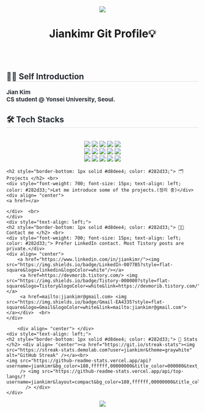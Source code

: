 <div align= "center">
    <img src="https://capsule-render.vercel.app/api?type=waving&color=BDBDC8&height=150&section=header" />
    <h1>Jiankimr Git Profile💡</h1>
</div>
<br><br>
    <div style="text-align: left;"> 
    <h2 style="border-bottom: 1px solid #d8dee4; color: #282d33;"> 🧑‍💻 Self Introduction </h2>  
    <div style="font-weight: 700; font-size: 15px; text-align: left; color: #282d33;"> Jian Kim <br> CS student @ Yonsei University, Seoul. </div> 
    </div>
    <div style="text-align: left;">
    <h2 style="border-bottom: 1px solid #d8dee4; color: #282d33;"> 🛠️ Tech Stacks </h2> <br> 
    <div  align= "center"> <img src="https://img.shields.io/badge/Discord-5865F2?style=flat-square&logo=Discord&logoColor=white">
          <img src="https://img.shields.io/badge/Docker-2496ED?style=flat-square&logo=Docker&logoColor=white">
          <img src="https://img.shields.io/badge/Elasticsearch-005571?style=flat-square&logo=Elasticsearch&logoColor=white">
          <img src="https://img.shields.io/badge/Git-F05032?style=flat-square&logo=Git&logoColor=white">
          <img src="https://img.shields.io/badge/Github-181717?style=flat-square&logo=Github&logoColor=white">
          <br/><img src="https://img.shields.io/badge/Django-092E20?style=flat-square&logo=Django&logoColor=white">
          <img src="https://img.shields.io/badge/Next.js-000000?style=flat-square&logo=Next.js&logoColor=white">
          <img src="https://img.shields.io/badge/Python-3776AB?style=flat-square&logo=Python&logoColor=white">
          <img src="https://img.shields.io/badge/PyTorch-EE4C2C?style=flat-square&logo=PyTorch&logoColor=white">
          <img src="https://img.shields.io/badge/Slack-4A154B?style=flat-square&logo=Slack&logoColor=white">
          <br/><img src="https://img.shields.io/badge/Spring Boot-6DB33F?style=flat-square&logo=Spring Boot&logoColor=white">
          <img src="https://img.shields.io/badge/Figma-F24E1E?style=flat-square&logo=Figma&logoColor=white">
          <img src="https://img.shields.io/badge/Amazon AWS-232F3E?style=flat-square&logo=Amazon AWS&logoColor=white">
          <img src="https://img.shields.io/badge/Java-007396?style=flat-square&logo=Java&logoColor=white">
          <img src="https://img.shields.io/badge/Notion-000000?style=flat-square&logo=Notion&logoColor=white">
          <br/>
    </div>

    <h2 style="border-bottom: 1px solid #d8dee4; color: #282d33;"> 🗂️ Projects </h2> <br> 
    <div style="font-weight: 700; font-size: 15px; text-align: left; color: #282d33;">Let me introduce some of the projects.(정리 중)</div> 
    <div align= "center"> 
    <a href></a>
        
    </div>  <br> 
    </div>
    <div style="text-align: left;">
    <h2 style="border-bottom: 1px solid #d8dee4; color: #282d33;"> 🧑‍💻 Contact me </h2> <br> 
    <div style="font-weight: 700; font-size: 15px; text-align: left; color: #282d33;"> Prefer LinkedIn contact. Most Tistory posts are private.</div> 
    <div align= "center"> 
        <a href="https://www.linkedin.com/in/jiankimr/"><img src="https://img.shields.io/badge/LinkedIn-0077B5?style=flat-square&logo=linkedin&logoColor=white"/></a>
         <a href=https://devmorib.tistory.com/> <img src="https://img.shields.io/badge/Tistory-000000?style=flat-square&logo=Tistory&logoColor=white&link=https://devmorib.tistory.com/"> </a>
         <a href=mailto:jiankimr@gmail.com> <img src="https://img.shields.io/badge/Gmail-EA4335?style=flat-square&logo=Gmail&logoColor=white&link=mailto:jiankimr@gmail.com"> </a></div>  <br> 
    </div>
    
        <div align= "center"> </div>
    <div style="text-align: left;"> 
    <h2 style="border-bottom: 1px solid #d8dee4; color: #282d33;"> 🏅 Stats </h2> <div align= "center"><a href="https://git.io/streak-stats"><img src="https://streak-stats.demolab.com?user=jiankimr&theme=graywhite" alt="GitHub Streak" /></a><br>
    <img src="https://github-readme-stats.vercel.app/api?username=jiankimr&bg_color=180,ffffff,00000000&title_color=000000&text_color=000000"
         /> <img src="https://github-readme-stats.vercel.app/api/top-langs/?username=jiankimr&layout=compact&bg_color=180,ffffff,00000000&title_color=000000&text_color=000000"
           /> </div> 
    </div>

<div align= "center">
    <img src="https://capsule-render.vercel.app/api?type=waving&color=BDBDC8&height=150&section=footer" />
</div>
   

<!--header
<img src="https://capsule-render.vercel.app/api?type=waving&color=BDBDC8&height=150&section=header" />
<img src="https://capsule-render.vercel.app/api?type=wave&color=cfcfcf&height=180&text=Hello%20world,%20I'm%20Jian💡&animation=&fontColor=000000&fontSize=40" /></div>
-->

<!--reference
https://hulrud.tistory.com/3
https://streak-stats.demolab.com/demo/?user=jiankimr&theme=default&hide_border=false&border_radius=4.5&locale=en&short_numbers=false&date_format=&mode=daily&exclude_days=&sections=total%2Ccurrent%2Clongest&card_width=495&card_height=195&type=svg&background-type=solid&properties=background
-->
